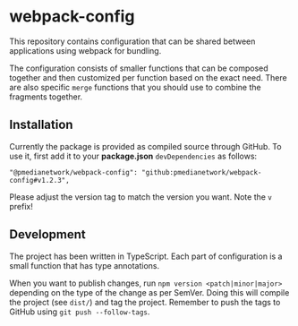 # webpack-config

This repository contains configuration that can be shared between applications using webpack for bundling.

The configuration consists of smaller functions that can be composed together and then customized per function based on the exact need. There are also specific `merge` functions that you should use to combine the fragments together.

## Installation

Currently the package is provided as compiled source through GitHub. To use it, first add it to your **package.json** `devDependencies` as follows:

```
"@pmedianetwork/webpack-config": "github:pmedianetwork/webpack-config#v1.2.3",
```

Please adjust the version tag to match the version you want. Note the `v` prefix!

## Development

The project has been written in TypeScript. Each part of configuration is a small function that has type annotations.

When you want to publish changes, run `npm version <patch|minor|major>` depending on the type of the change as per SemVer. Doing this will compile the project (see `dist/`) and tag the project. Remember to push the tags to GitHub using `git push --follow-tags`.
